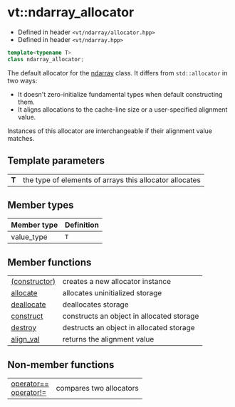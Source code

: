 vt::ndarray_allocator
=====================

- Defined in header `<vt/ndarray/allocator.hpp>`
- Defined in header `<vt/ndarray.hpp>`

```c++
template<typename T>
class ndarray_allocator;
```

The default allocator for the [ndarray](../container/readme.md#top) class. It differs from `std::allocator` in two ways:

- It doesn't zero-initialize fundamental types when default constructing them.
- It aligns allocations to the cache-line size or a user-specified alignment value.

Instances of this allocator are interchangeable if their alignment value matches.

Template parameters
-------------------

|||
----- | -------------------------------------------------------
**T** | the type of elements of arrays this allocator allocates

Member types
------------

Member type            | Definition
---------------------- | ----------
value_type             | `T`

Member functions
----------------

|||
----------------------------------- | -----------------------------------------
[(constructor)](constructor.md#top) | creates a new allocator instance
[allocate](allocate.md#top)         | allocates uninitialized storage
[deallocate](deallocate.md#top)     | deallocates storage
[construct](construct.md#top)       | constructs an object in allocated storage
[destroy](destroy.md#top)           | destructs an object in allocated storage
[align_val](align-val.md#top)       | returns the alignment value

Non-member functions
--------------------

|||
--------------------------------------------------- | -----------------------
[operator==<br/>operator!=](equals-operator.md#top) | compares two allocators
